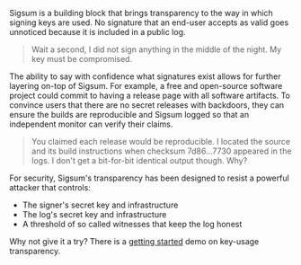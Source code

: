 Sigsum is a building block that brings transparency to the way in which signing
keys are used.  No signature that an end-user accepts as valid goes unnoticed
because it is included in a public log.

> Wait a second, I did not sign anything in the middle of the night.  My key
> must be compromised.

The ability to say with confidence what signatures exist allows for further
layering on-top of Sigsum.  For example, a free and open-source software project
could commit to having a release page with all software artifacts.  To convince
users that there are no secret releases with backdoors, they can ensure the
builds are reproducible and Sigsum logged so that an independent monitor can
verify their claims.

> You claimed each release would be reproducible.  I located the source and its
> build instructions when checksum 7d86...7730 appeared in the logs.  I don't
> get a bit-for-bit identical output though.  Why?

For security, Sigsum's transparency has been designed to resist a powerful
attacker that controls:

  - The signer's secret key and infrastructure
  - The log's secret key and infrastructure
  - A threshold of so called witnesses that keep the log honest

Why not give it a try?  There is a [getting started](/getting-started) demo on
key-usage transparency.
